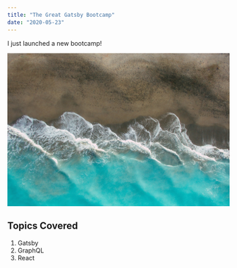 ```yaml
---
title: "The Great Gatsby Bootcamp"
date: "2020-05-23"
---
```


I just launched a new bootcamp!

![Ocean](./ocean.jpg)

## Topics Covered

1. Gatsby
2. GraphQL
3. React
